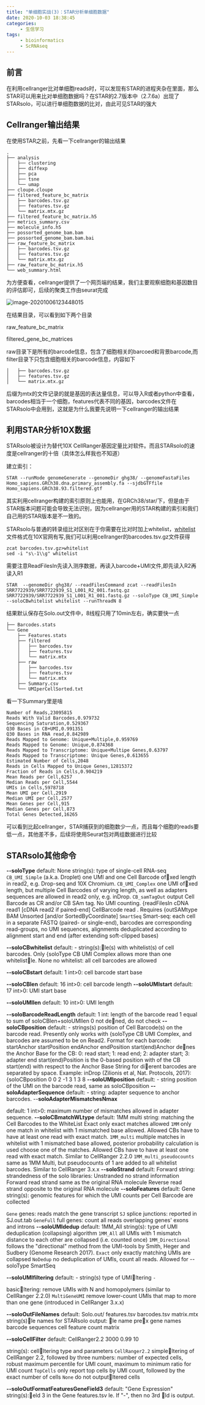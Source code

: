 ```yaml
---
title: "单细胞实战(3)：STAR分析单细胞数据"
date: 2020-10-03 18:38:45
categories:
     - 生信学习
tags:
     - bioinformatics
     - ScRNAseq
---
```


## 前言

在利用cellranger比对单细胞reads时，可以发现有STAR的进程夹杂在里面，那么STAR可以用来比对单细胞数据吗？在STAR的2.7版本中（2.7.6a）出现了STARsolo，可以进行单细胞数据的比对，由此可见STAR的强大

## Cellranger输出结果

在使用STAR之前，先看一下cellranger的输出结果

```
.
├── analysis
│   ├── clustering
│   ├── diffexp
│   ├── pca
│   ├── tsne
│   └── umap
├── cloupe.cloupe
├── filtered_feature_bc_matrix
│   ├── barcodes.tsv.gz
│   ├── features.tsv.gz
│   └── matrix.mtx.gz
├── filtered_feature_bc_matrix.h5
├── metrics_summary.csv
├── molecule_info.h5
├── possorted_genome_bam.bam
├── possorted_genome_bam.bam.bai
├── raw_feature_bc_matrix
│   ├── barcodes.tsv.gz
│   ├── features.tsv.gz
│   └── matrix.mtx.gz
├── raw_feature_bc_matrix.h5
└── web_summary.html

```

为方便查看，cellranger提供了一个网页端的结果，我们主要观察细胞和基因数目的评估即可，后续的聚类工作由seurat完成

![image-20201006123448015](/img/posts/2020.10.3/image-20201006123448015.png)

在结果目录，可以看到如下两个目录

raw_feature_bc_matrix

filtered_gene_bc_matrices

raw目录下是所有的barcode信息，包含了细胞相关的barcoed和背景barcode,而filter目录下只包含细胞相关的barcode信息，内容如下

```
│   ├── barcodes.tsv.gz
│   ├── features.tsv.gz
│   └── matrix.mtx.gz
```

后缀为mtx的文件记录的就是基因的表达量信息，可以导入R或者python中查看，barcodes相当于一个细胞，features代表不同的基因，barcodes文件在STARsolo中会用到，这就是为什么我要先说明一下cellranger的输出结果

## 利用STAR分析10X数据

STARsolo被设计为替代10X CellRanger基因定量比对软件。而且STARsolo的速度是cellranger的十倍（具体怎么样我也不知道）

建立索引：

```
STAR --runMode genomeGenerate --genomeDir ghg38/ --genomeFastaFiles Homo_sapiens.GRCh38.dna.primary_assembly.fa --sjdbGTFfile Homo_sapiens.GRCh38.93.filtered.gtf
```

其实利用cellranger构建的索引原则上也能用，在GRCh38/star/下，但是由于STAR版本问题可能会导致无法识别，因为cellranger用的STAR构建的索引和我们自己用的STAR版本是不一致的。

STARsolo与普通的转录组比对区别在于你需要在比对时加上whitelist，[whitelist]((https://kb.10xgenomics.com/hc/en-us/articles/115004506263-What-is-a-barcode-whitelist-) )文件格式在10X官网有写,我们可以利用cellranger的barcodes.tsv.gz文件获得

```
zcat barcodes.tsv.gz>whitelist
sed -i "s\-1\\g" whitelist
```

需要注意ReadFilesIn先读入测序数据，再读入barcode+UMI文件,即先读入R2再读入R1

```
STAR  --genomeDir ghg38/ --readFilesCommand zcat --readFilesIn SRR7722939/SRR7722939_S1_L001_R2_001.fastq.gz SRR7722939/SRR7722939_S1_L001_R1_001.fastq.gz --soloType CB_UMI_Simple --soloCBwhitelist whitelist --runThreadN 8
```

结果默认保存在Solo.out文件中，8线程只用了10min左右，确实要快一点

```
├── Barcodes.stats
└── Gene
    ├── Features.stats
    ├── filtered
    │   ├── barcodes.tsv
    │   ├── features.tsv
    │   └── matrix.mtx
    ├── raw
    │   ├── barcodes.tsv
    │   ├── features.tsv
    │   └── matrix.mtx
    ├── Summary.csv
    └── UMIperCellSorted.txt
```

看一下Summary里是啥

```
Number of Reads,23095815
Reads With Valid Barcodes,0.979732
Sequencing Saturation,0.529367
Q30 Bases in CB+UMI,0.991351
Q30 Bases in RNA read,0.842989
Reads Mapped to Genome: Unique+Multiple,0.959769
Reads Mapped to Genome: Unique,0.874368
Reads Mapped to Transcriptome: Unique+Multipe Genes,0.63797
Reads Mapped to Transcriptome: Unique Genes,0.613655
Estimated Number of Cells,2048
Reads in Cells Mapped to Unique Genes,12815372
Fraction of Reads in Cells,0.904219
Mean Reads per Cell,6257
Median Reads per Cell,5544
UMIs in Cells,5978718
Mean UMI per Cell,2919
Median UMI per Cell,2577
Mean Genes per Cell,915
Median Genes per Cell,873
Total Genes Detected,16265
```

可以看到比起cellranger，STAR捕获到的细胞数少一点，而且每个细胞的reads要低一点，其他差不多，后续将使用Seurat包对两组数据进行比较

## STARsolo其他命令

**--soloType**
default: None
string(s): type of single-cell RNA-seq
`CB_UMI_Simple`
(a.k.a. Droplet) one UMI and one Cell Barcode ofxed length in
read2, e.g. Drop-seq and 10X Chromium.
`CB_UMI_Complex`
one UMI ofxed length, but multiple Cell Barcodes of varying length,
as well as adapters sequences are allowed in read2 only, e.g. inDrop.
`CB_samTagOut`
output Cell Barcode as CR and/or CB SAm tag. No UMI counting.
{readFilesIn cDNA read1 [cDNA read2 if paired-end]
CellBarcode read . Requires {outSAMtype BAM Unsorted [and/or
SortedByCoordinate]
`SmartSeq`
Smart-seq: each cell in a separate FASTQ (paired- or single-end),
barcodes are corresponding read-groups, no UMI sequences,
alignments deduplicated according to alignment start and end (after
extending soft-clipped bases)

**--soloCBwhitelist**
default: -
string(s):le(s) with whitelist(s) of cell barcodes. Only {soloType
CB UMI Complex allows more than one whitelistle.
None
no whitelist: all cell barcodes are allowed

**--soloCBstart**
default: 1
int>0: cell barcode start base

**--soloCBlen**
default: 16
int>0: cell barcode length
**--soloUMIstart**
default: 17
int>0: UMI start base

**--soloUMIlen**
default: 10
int>0: UMI length

**--soloBarcodeReadLength**
default: 1
int: length of the barcode read
1
equal to sum of soloCBlen+soloUMIlen
0
not dened, do not check
**--soloCBposition**
default: -
strings(s) position of Cell Barcode(s) on the barcode read.
Presently only works with {soloType CB UMI Complex, and barcodes are
assumed to be on Read2.
Format for each barcode: startAnchor startPosition endAnchor endPosition
start(end)Anchor denes the Anchor Base for the CB: 0: read start; 1: read
end; 2: adapter start; 3: adapter end
start(end)Position is the 0-based position with of the CB start(end) with
respect to the Anchor Base
String for dierent barcodes are separated by space.
Example: inDrop (Zilionis et al, Nat. Protocols, 2017):
{soloCBposition 0 0 2 -1 3 1 3 8
**--soloUMIposition**
default: -
string position of the UMI on the barcode read, same as soloCBposition
**--soloAdapterSequence**
default: -
string: adapter sequence to anchor barcodes.
--**soloAdapterMismatchesNmax**

default: 1
int>0: maximum number of mismatches allowed in adapter sequence.
**--soloCBmatchWLtype**
default: 1MM multi
string: matching the Cell Barcodes to the WhiteList
Exact
only exact matches allowed
`1MM`
only one match in whitelist with 1 mismatched base allowed. Allowed
CBs have to have at least one read with exact match.
`1MM_multi`
multiple matches in whitelist with 1 mismatched base allowed,
posterior probability calculation is used choose one of the matches.
Allowed CBs have to have at least one read with exact match. Similar to
CellRanger 2.2.0
`1MM_multi_pseudocounts`
same as 1MM Multi, but pseudocounts of 1 are added to all whitelist
barcodes.
Similar to CellRanger 3.x.x
**--soloStrand**
default: Forward
string: strandedness of the solo libraries:
Unstranded
no strand information
Forward
read strand same as the original RNA molecule
Reverse
read strand opposite to the original RNA molecule
**--soloFeatures**
default: Gene
string(s): genomic features for which the UMI counts per Cell Barcode are
collected

`Gene`
genes: reads match the gene transcript
`SJ`
splice junctions: reported in SJ.out.tab
`GeneFull`
full genes: count all reads overlapping genes' exons and introns
**--soloUMIdedup**
default: 1MM_All
string(s): type of UMI deduplication (collapsing) algorithm
`1MM_All`
all UMIs with 1 mismatch distance to each other are collapsed (i.e.
counted once)
`1MM_Directional`
follows the "directional" method from the UMI-tools by Smith, Heger
and Sudbery (Genome Research 2017).
`Exact`
only exactly matching UMIs are collapsed
`NoDedup`
no deduplication of UMIs, count all reads. Allowed for --soloType
SmartSeq

**--soloUMIfiltering**
default: -
string(s) type of UMIltering
`-`

basicltering: remove UMIs with N and homopolymers (similar to
CellRanger 2.2.0)
`MultiGeneUMI`
remove lower-count UMIs that map to more than one gene
(introduced in CellRanger 3.x.x)

**--soloOutFileNames**
default: Solo.out/ features.tsv barcodes.tsv matrix.mtx
string(s)le names for STARsolo output:
le name prex gene names barcode sequences cell feature count matrix

**--soloCellFilter**
default: CellRanger2.2 3000 0.99 10

string(s): cellltering type and parameters
`CellRanger2.2`
simpleltering of CellRanger 2.2, followed by three numbers: number
of expected cells, robust maximum percentile for UMI count,
maximum to minimum ratio for UMI count
`TopCells`
only report top cells by UMI count, followed by the exact number of
cells
`None`
do not outputltered cells

**--soloOutFormatFeaturesGeneField3**
default: "Gene Expression"
string(s):eld 3 in the Gene features.tsv le. If "-", then no 3rd ld is output.
